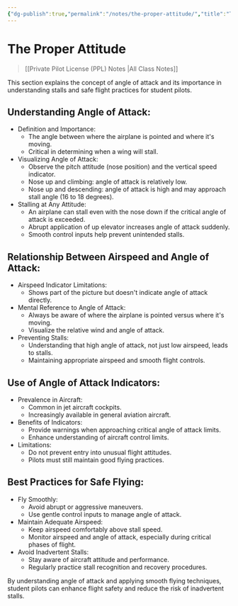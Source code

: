 ```yaml
---
{"dg-publish":true,"permalink":"/notes/the-proper-attitude/","title":"The Proper Attitude","tags":["aviation","classnotes"]}
---
```



# The Proper Attitude
> [[Private Pilot License (PPL) Notes \|All Class Notes]]


This section explains the concept of angle of attack and its importance in understanding stalls and safe flight practices for student pilots.

## Understanding Angle of Attack:

- Definition and Importance:
    - The angle between where the airplane is pointed and where it's moving.
    - Critical in determining when a wing will stall.
- Visualizing Angle of Attack:
    - Observe the pitch attitude (nose position) and the vertical speed indicator.
    - Nose up and climbing: angle of attack is relatively low.
    - Nose up and descending: angle of attack is high and may approach stall angle (16 to 18 degrees).
- Stalling at Any Attitude:
    - An airplane can stall even with the nose down if the critical angle of attack is exceeded.
    - Abrupt application of up elevator increases angle of attack suddenly.
    - Smooth control inputs help prevent unintended stalls.

## Relationship Between Airspeed and Angle of Attack:

- Airspeed Indicator Limitations:
    - Shows part of the picture but doesn't indicate angle of attack directly.
- Mental Reference to Angle of Attack:
    - Always be aware of where the airplane is pointed versus where it's moving.
    - Visualize the relative wind and angle of attack.
- Preventing Stalls:
    - Understanding that high angle of attack, not just low airspeed, leads to stalls.
    - Maintaining appropriate airspeed and smooth flight controls.

## Use of Angle of Attack Indicators:

- Prevalence in Aircraft:
    - Common in jet aircraft cockpits.
    - Increasingly available in general aviation aircraft.
- Benefits of Indicators:
    - Provide warnings when approaching critical angle of attack limits.
    - Enhance understanding of aircraft control limits.
- Limitations:
    - Do not prevent entry into unusual flight attitudes.
    - Pilots must still maintain good flying practices.

## Best Practices for Safe Flying:

- Fly Smoothly:
    - Avoid abrupt or aggressive maneuvers.
    - Use gentle control inputs to manage angle of attack.
- Maintain Adequate Airspeed:
    - Keep airspeed comfortably above stall speed.
    - Monitor airspeed and angle of attack, especially during critical phases of flight.
- Avoid Inadvertent Stalls:
    - Stay aware of aircraft attitude and performance.
    - Regularly practice stall recognition and recovery procedures.

By understanding angle of attack and applying smooth flying techniques, student pilots can enhance flight safety and reduce the risk of inadvertent stalls.